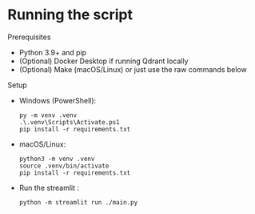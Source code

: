 # Running the script

Prerequisites
- Python 3.9+ and pip
- (Optional) Docker Desktop if running Qdrant locally
- (Optional) Make (macOS/Linux) or just use the raw commands below

Setup
- Windows (PowerShell):
    ```
    py -m venv .venv
    .\.venv\Scripts\Activate.ps1
    pip install -r requirements.txt
    ```
- macOS/Linux:
    ```
    python3 -m venv .venv
    source .venv/bin/activate
    pip install -r requirements.txt
    ```

- Run the streamlit :
    ```
    python -m streamlit run ./main.py
    ```

